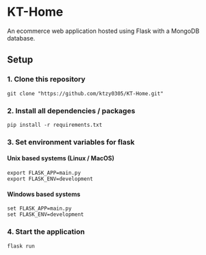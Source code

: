 # KT-Home
An ecommerce web application hosted using Flask with a MongoDB database.

## Setup
### 1. Clone this repository
```
git clone "https://github.com/ktzy0305/KT-Home.git"
```

### 2. Install all dependencies / packages
```
pip install -r requirements.txt
```

### 3. Set environment variables for flask
#### Unix based systems (Linux / MacOS)
```
export FLASK_APP=main.py
export FLASK_ENV=development
```
#### Windows based systems
```
set FLASK_APP=main.py
set FLASK_ENV=development
```
### 4. Start the application
```
flask run
```